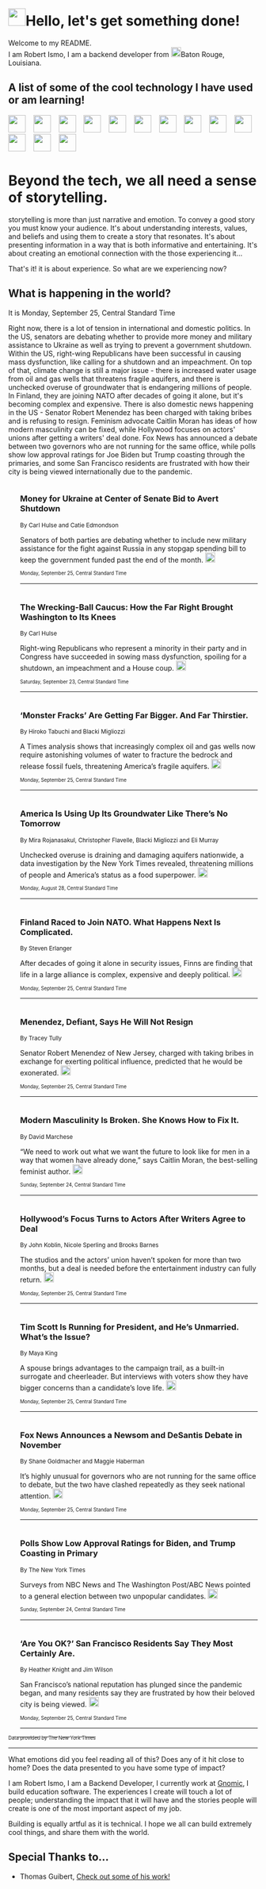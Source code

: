 <h1><img src="https://emojis.slackmojis.com/emojis/images/1643514375/3493/hot-coffee.gif?1643514375" width="35"/>Hello, let's get something done!</h1>

<p>Welcome to my README.<br/>
I am Robert Ismo, I am a backend developer from <img src="https://emojis.slackmojis.com/emojis/images/1638395689/50435/moulin_rouge.png?1638395689" width="20"/>Baton Rouge, Louisiana.</p>
<h2>A list of some of the cool technology I have used or am learning!</h2>
<p>
<img src="https://emojis.slackmojis.com/emojis/images/1643516091/21142/meow_bongotap.gif?1643516091" width="35" alt="">
<img src="https://img.shields.io/badge/Favorite%20Frontend%20Framework-SvelteKit-f83903" alt="">
<img src="https://img.shields.io/badge/Second%20Favorite-Vue-40b581" alt="">
<img src="https://img.shields.io/badge/Most%20Used%20Runtime-Nodejs-78b061" alt="">
<img src="https://emojis.slackmojis.com/emojis/images/1643517416/34482/fire.gif?1643517416" width="35" alt="">
<img src="https://img.shields.io/badge/Javascript%20But%20Better-Typescript-0078ca" alt="">
<img src="https://img.shields.io/badge/Favorite%20Language-Elixir-3e244d" alt="">
<img src="https://img.shields.io/badge/Containerize%20Everything-Docker-6ac9ef" alt="">
<img src="https://emojis.slackmojis.com/emojis/images/1643514596/5999/meow_party.gif?1643514596" width="35" alt="">
<img src="https://img.shields.io/badge/API%20Love%20Language-Graphql-de32a5" alt="">
<img src="https://img.shields.io/badge/Our%20Favorite%20Version%20Controller-Git-e94f33" alt="">
<img src="https://img.shields.io/badge/Favorite%20Database-Redis-d42d1d" alt="">
<img src="https://emojis.slackmojis.com/emojis/images/1643514559/5584/deployparrot.gif?1643514559" width="35" alt="">
<img src="https://img.shields.io/badge/Container%20Interstate-RabbitMQ-f66200" alt="">
<img src="https://img.shields.io/badge/Gotta%20Learn-Kubernetes-316adf" alt="">
<img src="https://img.shields.io/badge/Really%20Mature%20Now-WASM-654fef" alt="">
<img src="https://emojis.slackmojis.com/emojis/images/1666642497/61942/dance_vibe.gif?1666642497" width="35" alt="">
<img src="https://img.shields.io/badge/For%20My%20M1-ARM64-657d96" alt="">
<img src="https://img.shields.io/badge/Loving%20This%20So%20Much-TailwindCSS-17bcb5" alt="">
<img src="https://img.shields.io/badge/Cool%20Build%20Tool-Vite-f9cb24" alt="">
<img src="https://emojis.slackmojis.com/emojis/images/1669231376/62819/working-on-it.gif?1669231376" width="35" alt="">
<img src="https://img.shields.io/badge/Fun%20and%20Easy%20Database-MongoDB-5f8c49" alt="">
<img src="https://img.shields.io/badge/JS%20Life%20Support-NPM-c73737" alt="">
<img src="https://img.shields.io/badge/I%20Liked%20It-DynamoDB-0073b9" alt="">
<img src="https://emojis.slackmojis.com/emojis/images/1643514045/46/question.gif?1643514045" width="35" alt="">
<img src="https://img.shields.io/badge/cool-React-60d6f9" alt="">
<img src="https://img.shields.io/badge/Future%20Big%20Project-Lambda-f37e00" alt="">
<img src="https://img.shields.io/badge/NPM%20But%20Better-PNPM-f1aa07" alt="">
<img src="https://emojis.slackmojis.com/emojis/images/1643514943/9662/fbwow.gif?1643514943" width="35" alt="">
<img src="https://img.shields.io/badge/First%20Language-C-662079" alt="">
<img src="https://img.shields.io/badge/Where%20I%20Deploy%20Frontend-Vercel-000000" alt="">
<img src="https://img.shields.io/badge/Who%20Does%20not%20Want%20an%20App-Swift-f9492a" alt="">
<img src="https://emojis.slackmojis.com/emojis/images/1643514058/151/javascript.png?1643514058" width="35" alt="">
<img src="https://img.shields.io/badge/cool-Python-fbd542" alt="">
<img src="https://img.shields.io/badge/Favorite%20Something-Stripe-656cdc" alt="">
<img src="https://img.shields.io/badge/Of%20Course-HTML5-ed6327" alt="">
<img src="https://emojis.slackmojis.com/emojis/images/1660415405/60731/bomb.gif?1660415405" width="35" alt="">
<img src="https://img.shields.io/badge/hate-CSS-2964ec" alt="">
<img src="https://img.shields.io/badge/Learning-CircleCI-141215" alt="">
<img src="https://img.shields.io/badge/Learning-Rust-fbbb3b" alt="">
<img src="https://emojis.slackmojis.com/emojis/images/1660415397/60712/writing-hand.gif?1660415397" width="35" alt="">
<img src="https://img.shields.io/badge/Dev%20Browser%20of%20Choice-Firefox-cc4e26" alt="">
<img src="https://img.shields.io/badge/Recoverying%20From%20Windows-UNIX-1781e3" alt="">
<img src="https://img.shields.io/badge/LOVE-LogSeq-90c1c2" alt="">
<img src="https://emojis.slackmojis.com/emojis/images/1643514066/223/kirby.gif?1643514066" width="35" alt="">
<img src="https://img.shields.io/badge/Daily%20Driver-MacOS-e6e6e8" alt="">
<img src="https://img.shields.io/badge/Git%20Server-Github-000000" alt="">
<img src="https://img.shields.io/badge/enjoyable-EC2-f17428" alt="">
<img src="https://emojis.slackmojis.com/emojis/images/1643514239/2069/excited.gif?1643514239" width="35" alt="">
</p>
<h1>Beyond the tech, we all need a sense of storytelling.</h1>
<p>storytelling is more than just narrative and emotion. To convey a good story you must know your audience. It's about understanding interests, values, and beliefs and using them to create a story that resonates. It's about presenting information in a way that is both informative and entertaining. It's about creating an emotional connection with the those experiencing it...</p>
<p>That's it! it is about experience. So what are we experiencing now?</p>
<h2>What is happening in the world?</h2>
<p>It is Monday, September 25, Central Standard Time</p>
<p>
Right now, there is a lot of tension in international and domestic politics. In the US, senators are debating whether to provide more money and military assistance to Ukraine as well as trying to prevent a government shutdown. Within the US, right-wing Republicans have been successful in causing mass dysfunction, like calling for a shutdown and an impeachment. On top of that, climate change is still a major issue - there is increased water usage from oil and gas wells that threatens fragile aquifers, and there is unchecked overuse of groundwater that is endangering millions of people. In Finland, they are joining NATO after decades of going it alone, but it&#39;s becoming complex and expensive. There is also domestic news happening in the US - Senator Robert Menendez has been charged with taking bribes and is refusing to resign. Feminism advocate Caitlin Moran has ideas of how modern masculinity can be fixed, while Hollywood focuses on actors&#39; unions after getting a writers&#39; deal done. Fox News has announced a debate between two governors who are not running for the same office, while polls show low approval ratings for Joe Biden but Trump coasting through the primaries, and some San Francisco residents are frustrated with how their city is being viewed internationally due to the pandemic.</p>
<ol>
<img src="https://img.shields.io/badge/-us-blue" alt="">
<h3>Money for Ukraine at Center of Senate Bid to Avert Shutdown</h3>
<sub>By Carl Hulse and Catie Edmondson</sub>
<p>Senators of both parties are debating whether to include new military assistance for the fight against Russia in any stopgap spending bill to keep the government funded past the end of the month.  <a href="https://nyti.ms/3ZsJ8W5"><img src="https://developer.nytimes.com/files/poweredby_nytimes_30b.png?v=1583354208352" height="20"></a></p>
<sub><sub>Monday, September 25, Central Standard Time</sub></sub>
<hr/>
<img src="https://img.shields.io/badge/-us-blue" alt="">
<h3>The Wrecking-Ball Caucus: How the Far Right Brought Washington to Its Knees</h3>
<sub>By Carl Hulse</sub>
<p>Right-wing Republicans who represent a minority in their party and in Congress have succeeded in sowing mass dysfunction, spoiling for a shutdown, an impeachment and a House coup.  <a href="https://nyti.ms/3ronlSQ"><img src="https://developer.nytimes.com/files/poweredby_nytimes_30b.png?v=1583354208352" height="20"></a></p>
<sub><sub>Saturday, September 23, Central Standard Time</sub></sub>
<hr/>
<img src="https://img.shields.io/badge/-climate-blue" alt="">
<h3>‘Monster Fracks’ Are Getting Far Bigger. And Far Thirstier.</h3>
<sub>By Hiroko Tabuchi and Blacki Migliozzi</sub>
<p>A Times analysis shows that increasingly complex oil and gas wells now require astonishing volumes of water to fracture the bedrock and release fossil fuels, threatening America’s fragile aquifers.  <a href="https://nyti.ms/3EPaa0r"><img src="https://developer.nytimes.com/files/poweredby_nytimes_30b.png?v=1583354208352" height="20"></a></p>
<sub><sub>Monday, September 25, Central Standard Time</sub></sub>
<hr/>
<img src="https://img.shields.io/badge/-climate-blue" alt="">
<h3>America Is Using Up Its Groundwater Like There’s No Tomorrow</h3>
<sub>By Mira Rojanasakul, Christopher Flavelle, Blacki Migliozzi and Eli Murray</sub>
<p>Unchecked overuse is draining and damaging aquifers nationwide, a data investigation by the New York Times revealed, threatening millions of people and America’s status as a food superpower.  <a href="https://nyti.ms/3soZaDM"><img src="https://developer.nytimes.com/files/poweredby_nytimes_30b.png?v=1583354208352" height="20"></a></p>
<sub><sub>Monday, August 28, Central Standard Time</sub></sub>
<hr/>
<img src="https://img.shields.io/badge/-world-blue" alt="">
<h3>Finland Raced to Join NATO. What Happens Next Is Complicated.</h3>
<sub>By Steven Erlanger</sub>
<p>After decades of going it alone in security issues, Finns are finding that life in a large alliance is complex, expensive and deeply political.  <a href="https://nyti.ms/3PDc5u2"><img src="https://developer.nytimes.com/files/poweredby_nytimes_30b.png?v=1583354208352" height="20"></a></p>
<sub><sub>Monday, September 25, Central Standard Time</sub></sub>
<hr/>
<img src="https://img.shields.io/badge/-nyregion-blue" alt="">
<h3>Menendez, Defiant, Says He Will Not Resign</h3>
<sub>By Tracey Tully</sub>
<p>Senator Robert Menendez of New Jersey, charged with taking bribes in exchange for exerting political influence, predicted that he would be exonerated.  <a href="https://nyti.ms/3ETdQOs"><img src="https://developer.nytimes.com/files/poweredby_nytimes_30b.png?v=1583354208352" height="20"></a></p>
<sub><sub>Monday, September 25, Central Standard Time</sub></sub>
<hr/>
<img src="https://img.shields.io/badge/-magazine-blue" alt="">
<h3>Modern Masculinity Is Broken. She Knows How to Fix It.</h3>
<sub>By David Marchese</sub>
<p>“We need to work out what we want the future to look like for men in a way that women have already done,” says Caitlin Moran, the best-selling feminist author.  <a href="https://nyti.ms/3RAcIXS"><img src="https://developer.nytimes.com/files/poweredby_nytimes_30b.png?v=1583354208352" height="20"></a></p>
<sub><sub>Sunday, September 24, Central Standard Time</sub></sub>
<hr/>
<img src="https://img.shields.io/badge/-business-blue" alt="">
<h3>Hollywood’s Focus Turns to Actors After Writers Agree to Deal</h3>
<sub>By John Koblin, Nicole Sperling and Brooks Barnes</sub>
<p>The studios and the actors’ union haven’t spoken for more than two months, but a deal is needed before the entertainment industry can fully return.  <a href="https://nyti.ms/3Lwy4S8"><img src="https://developer.nytimes.com/files/poweredby_nytimes_30b.png?v=1583354208352" height="20"></a></p>
<sub><sub>Monday, September 25, Central Standard Time</sub></sub>
<hr/>
<img src="https://img.shields.io/badge/-us-blue" alt="">
<h3>Tim Scott Is Running for President, and He’s Unmarried. What’s the Issue?</h3>
<sub>By Maya King</sub>
<p>A spouse brings advantages to the campaign trail, as a built-in surrogate and cheerleader. But interviews with voters show they have bigger concerns than a candidate’s love life.  <a href="https://nyti.ms/48r1Jpz"><img src="https://developer.nytimes.com/files/poweredby_nytimes_30b.png?v=1583354208352" height="20"></a></p>
<sub><sub>Monday, September 25, Central Standard Time</sub></sub>
<hr/>
<img src="https://img.shields.io/badge/-us-blue" alt="">
<h3>Fox News Announces a Newsom and DeSantis Debate in November</h3>
<sub>By Shane Goldmacher and Maggie Haberman</sub>
<p>It’s highly unusual for governors who are not running for the same office to debate, but the two have clashed repeatedly as they seek national attention.  <a href="https://nyti.ms/46aZtkU"><img src="https://developer.nytimes.com/files/poweredby_nytimes_30b.png?v=1583354208352" height="20"></a></p>
<sub><sub>Monday, September 25, Central Standard Time</sub></sub>
<hr/>
<img src="https://img.shields.io/badge/-us-blue" alt="">
<h3>Polls Show Low Approval Ratings for Biden, and Trump Coasting in Primary</h3>
<sub>By The New York Times</sub>
<p>Surveys from NBC News and The Washington Post&#x2F;ABC News pointed to a general election between two unpopular candidates.  <a href="https://nyti.ms/3Rs4HUK"><img src="https://developer.nytimes.com/files/poweredby_nytimes_30b.png?v=1583354208352" height="20"></a></p>
<sub><sub>Sunday, September 24, Central Standard Time</sub></sub>
<hr/>
<img src="https://img.shields.io/badge/-us-blue" alt="">
<h3>‘Are You OK?’ San Francisco Residents Say They Most Certainly Are.</h3>
<sub>By Heather Knight and Jim Wilson</sub>
<p>San Francisco’s national reputation has plunged since the pandemic began, and many residents say they are frustrated by how their beloved city is being viewed.  <a href="https://nyti.ms/3PuLmPZ"><img src="https://developer.nytimes.com/files/poweredby_nytimes_30b.png?v=1583354208352" height="20"></a></p>
<sub><sub>Monday, September 25, Central Standard Time</sub></sub>
<hr/>
</ol>
<a href="https://developer.nytimes.com"><sub><sub>Data provided by The New York Times</sub></sub></a>
<hr/>
<p>What emotions did you feel reading all of this? Does any of it hit close to home? Does the data presented to you have some type of impact?</p>
<p>I am Robert Ismo, I am a Backend Developer, I currently work at <a href="https://gnomic.education/">Gnomic</a>, I build education software. The experiences I create will touch a lot of people; understanding the impact that it will have and the stories people will create is one of the most important aspect of my job.</p>
<p>Building is equally artful as it is technical. I hope we all can build extremely cool things, and share them with the world.</p>
<h2>Special Thanks to...</h2>
<ul>
<li>Thomas Guibert, <a href="https://github.com/thmsgbrt/thmsgbrt">Check out some of his work!</a></li>
</ul>